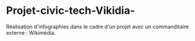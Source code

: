 # Projet-civic-tech-Vikidia-
Réalisation d'infographies dans le cadre d'un projet avec un commanditaire externe : Wikimédia. 
